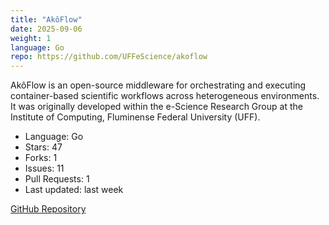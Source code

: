 ```yaml
---
title: "AkôFlow"
date: 2025-09-06
weight: 1
language: Go
repo: https://github.com/UFFeScience/akoflow
---
```


AkôFlow is an open-source middleware for orchestrating and executing container-based scientific workflows across heterogeneous environments. It was originally developed within the e-Science Research Group at the Institute of Computing, Fluminense Federal University (UFF).

- Language: Go
- Stars: 47
- Forks: 1
- Issues: 11
- Pull Requests: 1
- Last updated: last week

[GitHub Repository](https://github.com/UFFeScience/akoflow)
